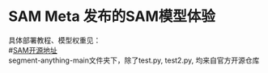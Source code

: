 # SAM  Meta 发布的SAM模型体验  
具体部署教程、模型权重见：  
#[SAM开源地址](https://github.com/facebookresearch/segment-anything)   
segment-anything-main文件夹下，除了test.py, test2.py, 均来自官方开源仓库
